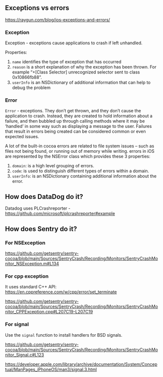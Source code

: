 
## Exceptions vs errors

https://raygun.com/blog/ios-exceptions-and-errors/

### Exception
Exception - exceptions cause applications to crash if left unhandled.

Properties:
1. `name` identifies the type of exception that has occurred
2. `reason` is a short explanation of why the exception has been thrown. For example “+[Class Selector] unrecognized selector sent to class 0x10866fb88”.
3. `userInfo` is an NSDictionary of additional information that can help to debug the problem

### Error
`Error` - exceptions. They don’t get thrown, and they don’t cause the application to crash. Instead, they are created to hold information about a failure, and then bubbled up through calling methods where it may be ‘handled’ in some way such as displaying a message to the user. Failures that result in errors being created can be considered common or even expected issues.

A lot of the built-in cocoa errors are related to file system issues – such as files not being found, or running out of memory while writing. errors in iOS are represented by the NSError class which provides these 3 properties:

1. `domain`: is a high level grouping of errors.
2. `code`: is used to distinguish different types of errors within a domain.
3. `userInfo`: is an NSDictionary containing additional information about the error.


## How does DataDog do it?

Datadog uses PLCrashreporter - https://github.com/microsoft/plcrashreporter#example

## How does Sentry do it?

### For NSException

https://github.com/getsentry/sentry-cocoa/blob/main/Sources/SentryCrash/Recording/Monitors/SentryCrashMonitor_NSException.m#L134

### For cpp exception

It uses standard C++ API: https://en.cppreference.com/w/cpp/error/set_terminate

https://github.com/getsentry/sentry-cocoa/blob/main/Sources/SentryCrash/Recording/Monitors/SentryCrashMonitor_CPPException.cpp#L207C19-L207C19

### For signal

Use the `signal` function to install handlers for BSD signals.

https://github.com/getsentry/sentry-cocoa/blob/main/Sources/SentryCrash/Recording/Monitors/SentryCrashMonitor_Signal.c#L123

https://developer.apple.com/library/archive/documentation/System/Conceptual/ManPages_iPhoneOS/man3/signal.3.html

